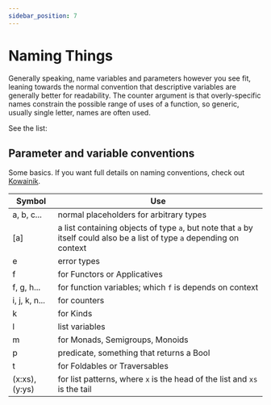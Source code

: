 ```yaml
---
sidebar_position: 7
---
```

# Naming Things

Generally speaking, name variables and parameters however you see fit, leaning towards the normal convention that descriptive variables are generally better for readability. The counter argument is that overly-specific names constrain the possible range of uses of a function, so generic, usually single letter, names are often used.

See the list:

## Parameter and variable conventions

Some basics. If you want full details on naming conventions, check out [Kowainik](https://kowainik.github.io/posts/naming-conventions).

| Symbol    | Use |
| -------- | ------- |
| a, b, c... | normal placeholders for arbitrary types    |
| [a] | a list containing objects of type `a`, but note that `a` by itself could also be a list of type `a` depending on context |
| e | error types |
| f | for Functors or Applicatives     |
| f, g, h... | for function variables; which `f` is depends on context |
| i, j, k, n... | for counters |
| k | for Kinds |
| l | list variables |
| m    | for Monads, Semigroups, Monoids   |
| p | predicate, something that returns a Bool |
| t | for Foldables or Traversables |
| (x:xs), (y:ys) | for list patterns, where `x` is the head of the list and `xs` is the tail |

